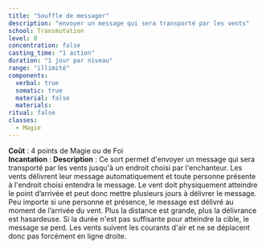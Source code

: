 ```yaml
---
title: "Souffle de messager"
description: "envoyer un message qui sera transporté par les vents"
school: Transmutation
level: 0
concentration: false
casting_time: "1 action"
duration: "1 jour par niveau"
range: "illimité"
components:
  verbal: true
  somatic: true
  material: false
  materials:
ritual: false
classes:
  - Magie
---
```

**Coût** : 4 points de Magie ou de Foi  
**Incantation** : 
**Description** : Ce sort permet d'envoyer un message qui sera transporté par les vents jusqu'à un endroit choisi par l'enchanteur. Les vents délivrent leur message automatiquement et toute personne présente à l'endroit choisi entendra le message. Le vent doit physiquement atteindre le point d’arrivée et peut donc mettre plusieurs jours à délivrer le message. Peu importe si une personne et présence, le message est délivré au moment de l’arrivée du vent. Plus la distance est grande, plus la délivrance est hasardeuse. Si la durée n'est pas suffisante pour atteindre la cible, le message se perd. Les vents suivent les courants d'air et ne se déplacent donc pas forcément en ligne droite.    
